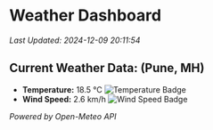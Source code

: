 
# Weather Dashboard

_Last Updated: 2024-12-09 20:11:54_

## Current Weather Data: (Pune, MH)
- **Temperature:** 18.5 °C ![Temperature Badge](https://img.shields.io/badge/Temperature-Low%20Temp-blue)
- **Wind Speed:** 2.6 km/h ![Wind Speed Badge](https://img.shields.io/badge/Wind%20Speed-Low%20Wind-blue)

*Powered by Open-Meteo API*
